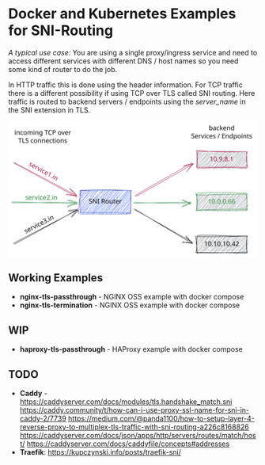 # Docker and Kubernetes Examples for SNI-Routing

*A typical use case*: You are using a single proxy/ingress service and need to access different services with different DNS / host names so you need some kind of router to do the job.

In HTTP traffic this is done using the header information. For TCP traffic there is a different possibility if using TCP over TLS called SNI routing. Here traffic is routed to backend servers / endpoints using the *server_name* in the SNI extension in TLS.

![SNI Routing](./assets/SNI-Routing.svg)

## Working Examples
- **nginx-tls-passthrough** - NGINX OSS example with docker compose
- **nginx-tls-termination** - NGINX OSS example with docker compose

## WIP
- **haproxy-tls-passthrough** - HAProxy example with docker compose

## TODO
- **Caddy** - https://caddyserver.com/docs/modules/tls.handshake_match.sni https://caddy.community/t/how-can-i-use-proxy-ssl-name-for-sni-in-caddy-2/7739 https://medium.com/@panda1100/how-to-setup-layer-4-reverse-proxy-to-multiplex-tls-traffic-with-sni-routing-a226c8168826 https://caddyserver.com/docs/json/apps/http/servers/routes/match/host/ https://caddyserver.com/docs/caddyfile/concepts#addresses 
- **Traefik**: https://kupczynski.info/posts/traefik-sni/

